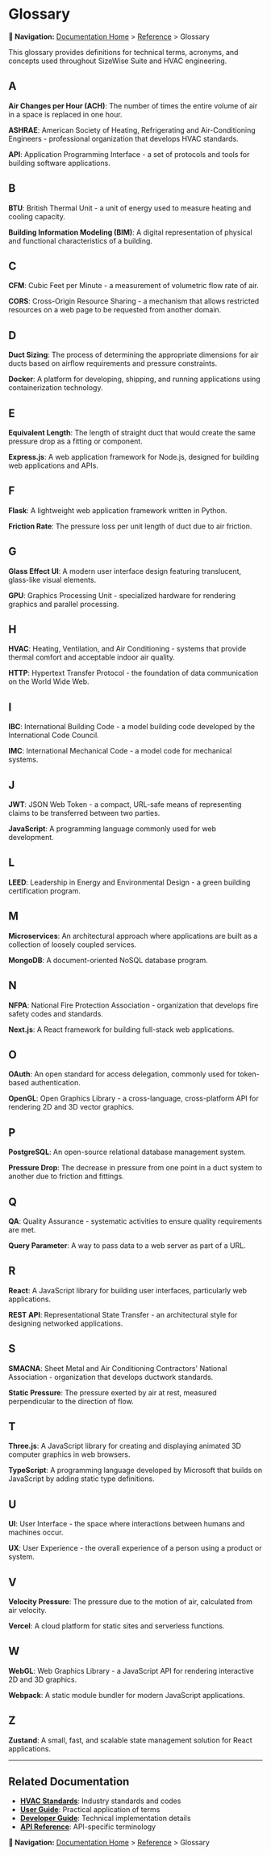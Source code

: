 # Glossary

**📍 Navigation:** [Documentation Home](../README.md) > [Reference](README.md) > Glossary

This glossary provides definitions for technical terms, acronyms, and concepts used throughout SizeWise Suite and HVAC engineering.

## A

**Air Changes per Hour (ACH)**: The number of times the entire volume of air in a space is replaced in one hour.

**ASHRAE**: American Society of Heating, Refrigerating and Air-Conditioning Engineers - professional organization that develops HVAC standards.

**API**: Application Programming Interface - a set of protocols and tools for building software applications.

## B

**BTU**: British Thermal Unit - a unit of energy used to measure heating and cooling capacity.

**Building Information Modeling (BIM)**: A digital representation of physical and functional characteristics of a building.

## C

**CFM**: Cubic Feet per Minute - a measurement of volumetric flow rate of air.

**CORS**: Cross-Origin Resource Sharing - a mechanism that allows restricted resources on a web page to be requested from another domain.

## D

**Duct Sizing**: The process of determining the appropriate dimensions for air ducts based on airflow requirements and pressure constraints.

**Docker**: A platform for developing, shipping, and running applications using containerization technology.

## E

**Equivalent Length**: The length of straight duct that would create the same pressure drop as a fitting or component.

**Express.js**: A web application framework for Node.js, designed for building web applications and APIs.

## F

**Flask**: A lightweight web application framework written in Python.

**Friction Rate**: The pressure loss per unit length of duct due to air friction.

## G

**Glass Effect UI**: A modern user interface design featuring translucent, glass-like visual elements.

**GPU**: Graphics Processing Unit - specialized hardware for rendering graphics and parallel processing.

## H

**HVAC**: Heating, Ventilation, and Air Conditioning - systems that provide thermal comfort and acceptable indoor air quality.

**HTTP**: Hypertext Transfer Protocol - the foundation of data communication on the World Wide Web.

## I

**IBC**: International Building Code - a model building code developed by the International Code Council.

**IMC**: International Mechanical Code - a model code for mechanical systems.

## J

**JWT**: JSON Web Token - a compact, URL-safe means of representing claims to be transferred between two parties.

**JavaScript**: A programming language commonly used for web development.

## L

**LEED**: Leadership in Energy and Environmental Design - a green building certification program.

## M

**Microservices**: An architectural approach where applications are built as a collection of loosely coupled services.

**MongoDB**: A document-oriented NoSQL database program.

## N

**NFPA**: National Fire Protection Association - organization that develops fire safety codes and standards.

**Next.js**: A React framework for building full-stack web applications.

## O

**OAuth**: An open standard for access delegation, commonly used for token-based authentication.

**OpenGL**: Open Graphics Library - a cross-language, cross-platform API for rendering 2D and 3D vector graphics.

## P

**PostgreSQL**: An open-source relational database management system.

**Pressure Drop**: The decrease in pressure from one point in a duct system to another due to friction and fittings.

## Q

**QA**: Quality Assurance - systematic activities to ensure quality requirements are met.

**Query Parameter**: A way to pass data to a web server as part of a URL.

## R

**React**: A JavaScript library for building user interfaces, particularly web applications.

**REST API**: Representational State Transfer - an architectural style for designing networked applications.

## S

**SMACNA**: Sheet Metal and Air Conditioning Contractors' National Association - organization that develops ductwork standards.

**Static Pressure**: The pressure exerted by air at rest, measured perpendicular to the direction of flow.

## T

**Three.js**: A JavaScript library for creating and displaying animated 3D computer graphics in web browsers.

**TypeScript**: A programming language developed by Microsoft that builds on JavaScript by adding static type definitions.

## U

**UI**: User Interface - the space where interactions between humans and machines occur.

**UX**: User Experience - the overall experience of a person using a product or system.

## V

**Velocity Pressure**: The pressure due to the motion of air, calculated from air velocity.

**Vercel**: A cloud platform for static sites and serverless functions.

## W

**WebGL**: Web Graphics Library - a JavaScript API for rendering interactive 2D and 3D graphics.

**Webpack**: A static module bundler for modern JavaScript applications.

## Z

**Zustand**: A small, fast, and scalable state management solution for React applications.

---

## Related Documentation

- **[HVAC Standards](standards/)**: Industry standards and codes
- **[User Guide](../user-guide/comprehensive-user-guide.md)**: Practical application of terms
- **[Developer Guide](../developer-guide/README.md)**: Technical implementation details
- **[API Reference](../developer-guide/api-reference/README.md)**: API-specific terminology

**📍 Navigation:** [Documentation Home](../README.md) > [Reference](README.md) > Glossary
